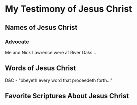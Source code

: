 # My Testimony of Jesus Christ

## Names of Jesus Christ

### Advocate

Me and Nick Lawrence were at River Oaks...


## Words of Jesus Christ

D&C - "obeyeth every word that proceedeth forth..."


## Favorite Scriptures About Jesus Christ